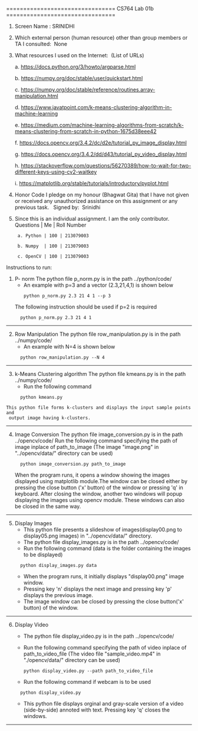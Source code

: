 ================================ CS764 Lab 01b ================================

1. Screen Name : SRINIDHI

2. Which external person (human resource) other than group members or TA I consulted:  None

3. What resources I used on the Internet:  (List of URLs)

	  a. https://docs.python.org/3/howto/argparse.html

	  b. https://numpy.org/doc/stable/user/quickstart.html

	  c. https://numpy.org/doc/stable/reference/routines.array-manipulation.html

	  d. https://www.javatpoint.com/k-means-clustering-algorithm-in-machine-learning

	  e. https://medium.com/machine-learning-algorithms-from-scratch/k-means-clustering-from-scratch-in-python-1675d38eee42

	  f. https://docs.opencv.org/3.4.2/dc/d2e/tutorial_py_image_display.html

	  g. https://docs.opencv.org/3.4.2/dd/d43/tutorial_py_video_display.html

	  h. https://stackoverflow.com/questions/56270389/how-to-wait-for-two-different-keys-using-cv2-waitkey

	  i. https://matplotlib.org/stable/tutorials/introductory/pyplot.html


4. Honor Code
I pledge on my honour (Bhagwat Gita) that I have not given or received any unauthorized assistance on this assignment or any previous task.  
	Signed by:  Srinidhi

5. Since this is an individual assignment. I am the only contributor.
		Questions | Me  | Roll Number

		a. Python | 100 | 213079003

		b. Numpy  | 100 | 213079003

		c. OpenCV | 100 | 213079003

 Instructions to run:

  1) P- norm
     The python file p_norm.py is in the path ../python/code/
     - An example with p=3 and a vector (2.3,21,4,1) is shown below
        ```
        python p_norm.py 2.3 21 4 1 --p 3
        ```
     The following instruction should be used if p=2 is required
      ```
	    python p_norm.py 2.3 21 4 1
      ```
--------------------
  2) Row Manipulation
     The python file row_manipulation.py is in the path ../numpy/code/ 
     - An example with N=4 is shown below
      ```
	    python row_manipulation.py --N 4
      ```
--------------------
  3) k-Means Clustering algorithm
     The python file kmeans.py is in the path ../numpy/code/ 
     - Run the following command
      ```
	    python kmeans.py
      ```
    This python file forms k-clusters and displays the input sample points and 
	 output image having k-clusters.
--------------------
  4) Image Conversion
     The python file image_conversion.py is in the path ../opencv/code/ 
     Run the following command specifying the path of image inplace of
	 path_to_image
	 (The image "image.png" in "../opencv/data/" directory can be used)
      ```
	    python image_conversion.py path_to_image
      ```
     When the program runs, it opens a window showing the images displayed using 
	 matplotlib module.The window can be closed either by pressing the close button
	 ('x' button) of the window or pressing 'q' in keyboard. After closing the window,
	 another two windows will popup displaying the images using opencv module. 
     These windows can also be closed in the same way.
--------------------
  5) Display Images
     - This python file presents a slideshow of images(display00.png to display05.png images) 
	 in "../opencv/data/" directory. 
     - The python file display_images.py is in the path ../opencv/code/ 
     - Run the following command (data is the folder containing the images to be displayed)
      ```
	    python display_images.py data
      ```
     - When the program runs, it initially displays "display00.png" image window. 
     - Pressing key 'n' displays the next image and pressing key 'p' displays the previous image. 
     - The image window can be closed by pressing the close button('x' button) of the window.
--------------------
  6) Display Video
     - The python file display_video.py is in the path ../opencv/code/ 
	 
     - Run the following command specifying the path of video inplace of
	   path_to_video_file
	  (The video file "sample_video.mp4" in "./opencv/data/" directory can be used)
	    ```    
	    python display_video.py --path path_to_video_file
	    ``` 
	 - Run the following command if webcam is to be used
      ```	 
	    python display_video.py 
	    ``` 
     - This python file displays orginal and gray-scale version of a video (side-by-side) 
	 annoted with text. Pressing key 'q' closes the windows.
---------------------------------
